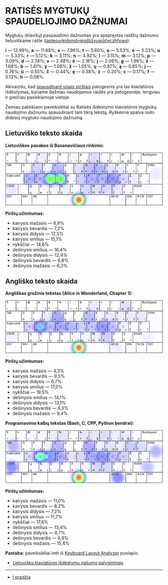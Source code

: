 
# RATISĖS MYGTUKŲ SPAUDELIOJIMO DAŽNUMAI

Mygtukų (klavišų) paspaudimo dažnumas yra apspręstas raidžių dažnumo lietuviškame rašte ([iasteourknlpmdvjėgšbžyųąįūčęczhfxwq](lt-raidziu-daznumas.txt)):

__i__ — 12.99%; __a__ — 11.68%; __s__ — 7.96%; __t__ — 5.60%; __o__ — 5.53%; __e__ — 5.33%; __u__ — 5.33%; __r__ — 5.12%; __k__ — 5.11%; __n__ — 4.92%; __l__ — 3.15%; __m__ — 3.12%; __p__ — 3.09%; __d__ — 2.74%; __v__ — 2.48%; __ė__ — 2.16%; __j__ — 2.08%; __g__ — 1.96%; __š__ — 1.68%; __b__ — 1.41%; __y__ — 1.08%; __ž__ — 1.05%; __ų__ — 0.87%; __ą__ — 0.85%; __į__ — 0.76%; __ū__ — 0.55%; __č__ — 0.44%; __ę__ — 0.38%; __z__ — 0.20%; __c__ — 0.17%; __f__ — 0.13%; __h__ — 0.08%.

Akivaizdu, kad [spausdinant visais pirštais](spausdinimo-visais-pirstais-tvarka.md) patogesnis yra tas klaviatūros išdėstymas, kuriame dažniau naudojamos raidės yra patogesnėje, lengviau ir greičiau pasiekiamoje vietoje.

Žemiau pateikiami paveikslėliai su Ratisės išdėstymo klaviatūros mygtukų naudojimo dažnumu spausdinant tam tikrą tekstą. Ryškesnė spalva rodo didesnį mygtuko naudojimo dažnumą.

## Lietuviško teksto skaida

__Lietuviškos pasakos iš Basanavičiaus rinkinio:__

![Mygtukų naudojimas Ratisės išdėstyme renkant lietuvišką tekstą](images/ratises-mygtuku-naudojimas.png)

__Pirštų užimtumas:__

+ kairysis mažasis — 6,9%
+ kairysis bevardis — 7,2%
+ kairysis didysis — 12,5%
+ kairysis smilius — 15,1%
+ nykščiai — 14,6%
+ dešinysis smilius — 16,4%
+ dešinysis didysis — 12,4%
+ dešinysis bevardis — 8,8%
+ dešinysis mažasis — 6,3%


## Angliško teksto skaida

__Angliškas grožinis tekstas (Alice in Wonderland, Chapter 1):__

![Mygtukų naudojimas Ratisės išdėstyme renkant anglišką tekstą](images/ratises-mygtuku-naudojimas-angliskas.png)

__Pirštų užimtumas:__

+ kairysis mažasis — 4,3%
+ kairysis bevardis — 9,5%
+ kairysis didysis — 6,7%
+ kairysis smilius — 17,0%
+ nykščiai — 19,5%
+ dešinysis smilius — 14,1%
+ dešinysis didysis — 13,1%
+ dešinysis bevardis — 6,3%
+ dešinysis mažasis — 9,4%


__Programavimo kalbų tekstas (Bash, C, CPP, Python bendrai):__

![Mygtukų naudojimas Ratisės išdėstyme renkant programavimo kalbų tekstą](images/ratises-mygtuku-naudojimas-programavimas.png)

__Pirštų užimtumas:__

+ kairysis mažasis — 11,0%
+ kairysis bevardis — 8,2%
+ kairysis didysis — 7,2%
+ kairysis smilius — 11,7%
+ nykščiai — 17,6%
+ dešinysis smilius — 13,4%
+ dešinysis didysis — 8,7%
+ dešinysis bevardis — 6,9%
+ dešinysis mažasis — 15,4%


__Pastaba:__ paveikslėliai imti iš [Keyboard Layout Analyzer](http://patorjk.com/keyboard-layout-analyzer/#/main) puslapio.

+ [Lietuviškų klaviatūros išdėstymų našumo palyginimas](lt-isdestymu-palyginimas.md)

-------------------------

+ [Į pradžią](../README.md)
